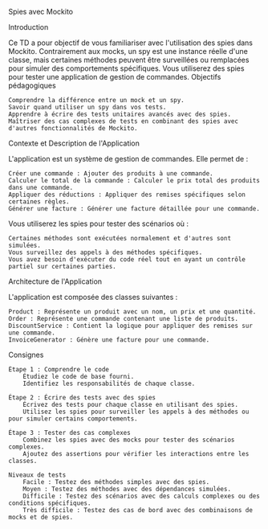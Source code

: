 Spies avec Mockito

Introduction

Ce TD a pour objectif de vous familiariser avec l'utilisation des spies dans Mockito. Contrairement aux mocks, un spy est une instance réelle d'une classe, mais certaines méthodes peuvent être surveillées ou remplacées pour simuler des comportements spécifiques. Vous utiliserez des spies pour tester une application de gestion de commandes.
Objectifs pédagogiques

    Comprendre la différence entre un mock et un spy.
    Savoir quand utiliser un spy dans vos tests.
    Apprendre à écrire des tests unitaires avancés avec des spies.
    Maîtriser des cas complexes de tests en combinant des spies avec d'autres fonctionnalités de Mockito.

Contexte et Description de l'Application

L'application est un système de gestion de commandes. Elle permet de :

    Créer une commande : Ajouter des produits à une commande.
    Calculer le total de la commande : Calculer le prix total des produits dans une commande.
    Appliquer des réductions : Appliquer des remises spécifiques selon certaines règles.
    Générer une facture : Générer une facture détaillée pour une commande.

Vous utiliserez les spies pour tester des scénarios où :

    Certaines méthodes sont exécutées normalement et d'autres sont simulées.
    Vous surveillez des appels à des méthodes spécifiques.
    Vous avez besoin d'exécuter du code réel tout en ayant un contrôle partiel sur certaines parties.

Architecture de l'Application

L'application est composée des classes suivantes :

    Product : Représente un produit avec un nom, un prix et une quantité.
    Order : Représente une commande contenant une liste de produits.
    DiscountService : Contient la logique pour appliquer des remises sur une commande.
    InvoiceGenerator : Génère une facture pour une commande.

Consignes

    Étape 1 : Comprendre le code
        Étudiez le code de base fourni.
        Identifiez les responsabilités de chaque classe.

    Étape 2 : Écrire des tests avec des spies
        Écrivez des tests pour chaque classe en utilisant des spies.
        Utilisez les spies pour surveiller les appels à des méthodes ou pour simuler certains comportements.

    Étape 3 : Tester des cas complexes
        Combinez les spies avec des mocks pour tester des scénarios complexes.
        Ajoutez des assertions pour vérifier les interactions entre les classes.

    Niveaux de tests
        Facile : Testez des méthodes simples avec des spies.
        Moyen : Testez des méthodes avec des dépendances simulées.
        Difficile : Testez des scénarios avec des calculs complexes ou des conditions spécifiques.
        Très difficile : Testez des cas de bord avec des combinaisons de mocks et de spies.
